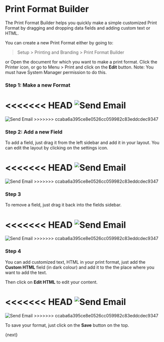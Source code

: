 # Print Format Builder

The Print Format Builder helps you quickly make a simple customized Print Format by dragging and dropping data fields and adding custom text or HTML.

You can create a new Print Format either by going to:

> Setup > Printing and Branding > Print Format Builder

or Open the document for which you want to make a print format. Click the Printer icon, or go to Menu > Print and click on the **Edit** button. Note: You must have System Manager permission to do this.

### Step 1: Make a new Format

<<<<<<< HEAD
<img class="screenshot" alt="Send Email" src="/docs/assets/img/setup/print/print-format-builder-1.gif">
=======
<img class="screenshot" alt="Send Email" src="{{docs_base_url}}/assets/img/setup/print/print-format-builder-1.gif">
>>>>>>> ccaba6a395ce8e0526cc059982c83eddcdec9347

### Step 2: Add a new Field

To add a field, just drag it from the left sidebar and add it in your layout. You can edit the layout by clicking on the settings <i class="octicon octicon-gear"></i> icon.

<<<<<<< HEAD
<img class="screenshot" alt="Send Email" src="/docs/assets/img/setup/print/print-format-builder-2.gif">
=======
<img class="screenshot" alt="Send Email" src="{{docs_base_url}}/assets/img/setup/print/print-format-builder-2.gif">
>>>>>>> ccaba6a395ce8e0526cc059982c83eddcdec9347

### Step 3

To remove a field, just drag it back into the fields sidebar.

<<<<<<< HEAD
<img class="screenshot" alt="Send Email" src="/docs/assets/img/setup/print/print-format-builder-3.gif">
=======
<img class="screenshot" alt="Send Email" src="{{docs_base_url}}/assets/img/setup/print/print-format-builder-3.gif">
>>>>>>> ccaba6a395ce8e0526cc059982c83eddcdec9347

### Step 4

You can add customized text, HTML in your print format, just add the **Custom HTML** field (in dark colour) and add it to the the place where you want to add the text.

Then click on **Edit HTML** to edit your content.

<<<<<<< HEAD
<img class="screenshot" alt="Send Email" src="/docs/assets/img/setup/print/print-format-builder-4.gif">
=======
<img class="screenshot" alt="Send Email" src="{{docs_base_url}}/assets/img/setup/print/print-format-builder-4.gif">
>>>>>>> ccaba6a395ce8e0526cc059982c83eddcdec9347

To save your format, just click on the **Save** button on the top.

{next}
